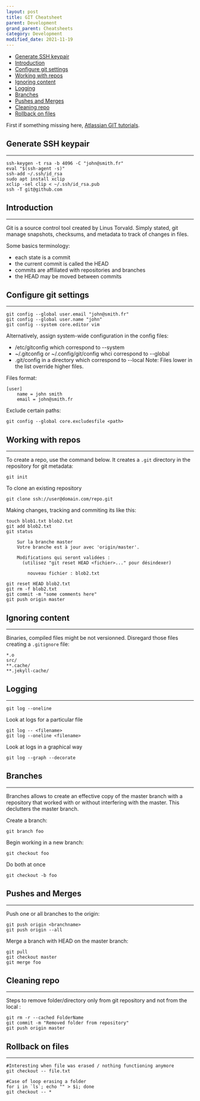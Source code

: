 ```yaml
---
layout: post
title: GIT Cheatsheet
parent: Development
grand_parent: Cheatsheets  
category: Development
modified_date: 2021-11-19
---
```


<!-- vscode-markdown-toc -->
* [Generate SSH keypair](#GenerateSSHkeypair)
* [Introduction](#Introduction)
* [Configure git settings](#Configuregitsettings)
* [Working with repos](#Workingwithrepos)
* [Ignoring content](#Ignoringcontent)
* [Logging](#Logging)
* [Branches](#Branches)
* [Pushes and Merges](#PushesandMerges)
* [Cleaning repo](#Cleaningrepo)
* [Rollback on files](#Rollbackonfiles)

<!-- vscode-markdown-toc-config
	numbering=false
	autoSave=true
	/vscode-markdown-toc-config -->
<!-- /vscode-markdown-toc -->

First if something missing here, [Atlassian GIT tutorials](https://www.atlassian.com/fr/git/tutorials).

## <a name='GenerateSSHkeypair'></a>Generate SSH keypair
---------------------
```
ssh-keygen -t rsa -b 4096 -C "john@smith.fr"
eval "$(ssh-agent -s)"
ssh-add ~/.ssh/id_rsa
sudo apt install xclip
xclip -sel clip < ~/.ssh/id_rsa.pub
ssh -T git@github.com
```

## <a name='Introduction'></a>Introduction
---------------------
Git is a source control tool created by Linus Torvald.
Simply stated, git manage snapshots, checksums, and metadata to track of changes in files.

Some basics terminology:
- each state is a commit
- the current commit is called the HEAD
- commits are affiliated with repositories and branches
- the HEAD may be moved between commits

## <a name='Configuregitsettings'></a>Configure git settings
---------------------
```
git config --global user.email "john@smith.fr"
git config --global user.name "john"
git config --system core.editor vim
```

Alternatively, assign system-wide configuration in the config files:
- /etc/gitconfig which correspond to --system
- ~/.gitconfig or ~/.config/git/config whci correspond to --global
- .git/config in a directory which correspond to --local 
Note: Files lower in the list override higher files.

Files format:
```
[user]
	name = john smith
	email = john@smith.fr
```

Exclude certain paths:
```
git config --global core.excludesfile <path>
```

## <a name='Workingwithrepos'></a>Working with repos
---------------------

To create a repo, use the command below. It creates a ```.git``` directory in the repository for git metadata:
```
git init
```

To clone an existing repository
```
git clone ssh://user@domain.com/repo.git
```

Making changes, tracking and commiting its like this:
```
touch blob1.txt blob2.txt
git add blob2.txt
git status
      
	Sur la branche master
	Votre branche est à jour avec 'origin/master'.

	Modifications qui seront validées :
	  (utilisez "git reset HEAD <fichier>..." pour désindexer)

		nouveau fichier : blob2.txt

git reset HEAD blob2.txt
git rm -f blob2.txt
git commit -m "some comments here"
git push origin master
```

## <a name='Ignoringcontent'></a>Ignoring content
---------------------

Binaries, compiled files might be not versionned. Disregard those files creating a ```.gitignore``` file:
```
*.o
src/
**.cache/
**.jekyll-cache/
```

## <a name='Logging'></a>Logging
---------------------

```
git log --oneline
```
Look at logs for a particular file
```
git log -- <filename>
git log --oneline <filename>
```

Look at logs in a graphical way
```
git log --graph --decorate
```

## <a name='Branches'></a>Branches 
---------------------

Branches allows to create an effective copy of the master branch with a repository that worked with or without interfering with the master. This declutters the master branch.

Create a branch:
```
git branch foo
```

Begin working in a new branch:
```
git checkout foo
```

Do both at once
```
git checkout -b foo
```

## <a name='PushesandMerges'></a>Pushes and Merges
---------------------

Push one or all branches to the origin:
```
git push origin <branchname>
git push origin --all
```

Merge a branch with HEAD on the master branch:
```
git pull
git checkout master
git merge foo
```

## <a name='Cleaningrepo'></a>Cleaning repo 
---------------------

Steps to remove folder/directory only from git repository and not from the local  :

```
git rm -r --cached FolderName
git commit -m "Removed folder from repository"
git push origin master
```

## <a name='Rollbackonfiles'></a>Rollback on files
---------------------

```
#Interesting when file was erased / nothing functioning anymore
git checkout -- file.txt

#Case of loop erasing a folder
for i in `ls`; echo "" > $i; done
git checkout -- *
```
